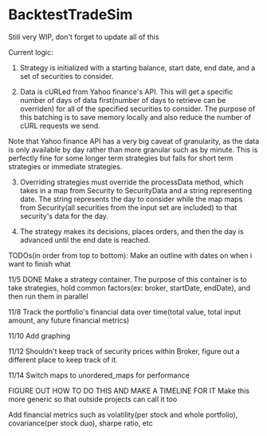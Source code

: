 # BacktestTradeSim
Still very WIP, don't forget to update all of this

Current logic:
1. Strategy is initialized with a starting balance, start date, end date, and a set of securities to consider.

2. Data is cURLed from Yahoo finance's API. This will get a specific number of days of data first(number of days to retrieve can be overriden)
for all of the specified securities to consider. The purpose of this batching is to save memory locally and also reduce the number of cURL
requests we send.

Note that Yahoo finance API has a very big caveat of granularity,
as the data is only available by day rather than more granular such as by minute. This is perfectly fine for some longer term
strategies but fails for short term strategies or immediate strategies.

3. Overriding strategies must override the processData method, which takes in a map from Security to SecurityData and a string representing date.
The string represents the day to consider while the map maps from Security(all securities from the input set are included) to that security's
data for the day.

4. The strategy makes its decisions, places orders, and then the day is advanced until the end date is reached.


TODOs(in order from top to bottom):
Make an outline with dates on when i want to finish what


11/5 DONE
Make a strategy container. The purpose of this container is to take strategies, hold common factors(ex: broker, startDate, endDate), and then run them in parallel

11/8
Track the portfolio's financial data over time(total value, total input amount, any future financial metrics)

11/10
Add graphing

11/12
Shouldn't keep track of security prices within Broker, figure out a different place to keep track of it.

11/14
Switch maps to unordered_maps for performance

FIGURE OUT HOW TO DO THIS AND MAKE A TIMELINE FOR IT
Make this more generic so that outside projects can call it too

Add financial metrics such as volatility(per stock and whole portfolio), covariance(per stock duo), sharpe ratio, etc
